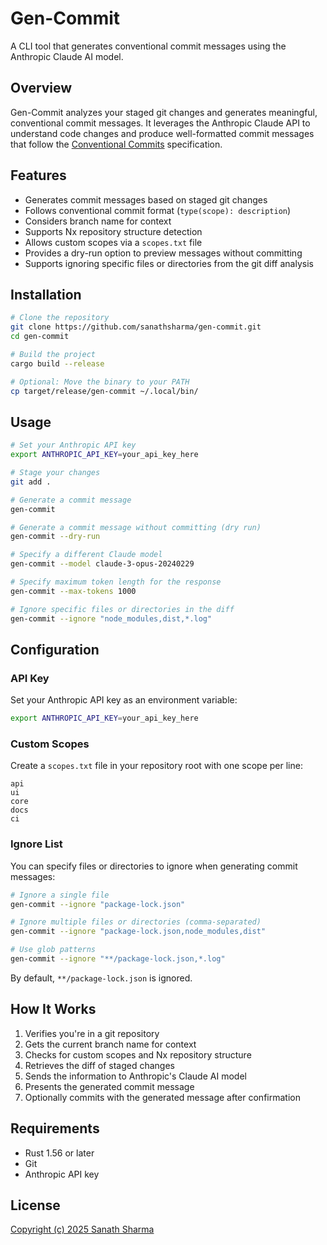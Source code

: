 # Gen-Commit

A CLI tool that generates conventional commit messages using the Anthropic Claude AI model.

## Overview

Gen-Commit analyzes your staged git changes and generates meaningful, conventional commit messages. It leverages the Anthropic Claude API to understand code changes and produce well-formatted commit messages that follow the [Conventional Commits](https://www.conventionalcommits.org/) specification.

## Features

- Generates commit messages based on staged git changes
- Follows conventional commit format (`type(scope): description`)
- Considers branch name for context
- Supports Nx repository structure detection
- Allows custom scopes via a `scopes.txt` file
- Provides a dry-run option to preview messages without committing
- Supports ignoring specific files or directories from the git diff analysis

## Installation

```bash
# Clone the repository
git clone https://github.com/sanathsharma/gen-commit.git
cd gen-commit

# Build the project
cargo build --release

# Optional: Move the binary to your PATH
cp target/release/gen-commit ~/.local/bin/
```

## Usage

```bash
# Set your Anthropic API key
export ANTHROPIC_API_KEY=your_api_key_here

# Stage your changes
git add .

# Generate a commit message
gen-commit

# Generate a commit message without committing (dry run)
gen-commit --dry-run

# Specify a different Claude model
gen-commit --model claude-3-opus-20240229

# Specify maximum token length for the response
gen-commit --max-tokens 1000

# Ignore specific files or directories in the diff
gen-commit --ignore "node_modules,dist,*.log"
```

## Configuration

### API Key

Set your Anthropic API key as an environment variable:

```bash
export ANTHROPIC_API_KEY=your_api_key_here
```

### Custom Scopes

Create a `scopes.txt` file in your repository root with one scope per line:

```
api
ui
core
docs
ci
```

### Ignore List

You can specify files or directories to ignore when generating commit messages:

```bash
# Ignore a single file
gen-commit --ignore "package-lock.json"

# Ignore multiple files or directories (comma-separated)
gen-commit --ignore "package-lock.json,node_modules,dist"

# Use glob patterns
gen-commit --ignore "**/package-lock.json,*.log"
```

By default, `**/package-lock.json` is ignored.

## How It Works

1. Verifies you're in a git repository
2. Gets the current branch name for context
3. Checks for custom scopes and Nx repository structure
4. Retrieves the diff of staged changes
5. Sends the information to Anthropic's Claude AI model
6. Presents the generated commit message
7. Optionally commits with the generated message after confirmation

## Requirements

- Rust 1.56 or later
- Git
- Anthropic API key

## License

[Copyright (c) 2025 Sanath Sharma](LICENSE)
